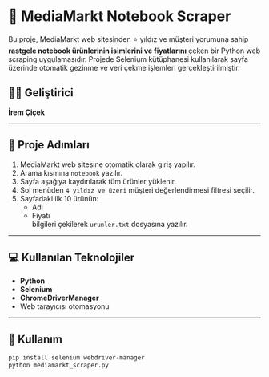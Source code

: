 # 🛒 MediaMarkt Notebook Scraper

Bu proje, MediaMarkt web sitesinden ⭐️ yıldız ve  müşteri yorumuna sahip **rastgele notebook ürünlerinin isimlerini ve fiyatlarını** çeken bir Python web scraping uygulamasıdır. Projede Selenium kütüphanesi kullanılarak sayfa üzerinde otomatik gezinme ve veri çekme işlemleri gerçekleştirilmiştir.

## 👩‍💻 Geliştirici
**İrem Çiçek**  

---

## 📌 Proje Adımları

1. MediaMarkt web sitesine otomatik olarak giriş yapılır.
2. Arama kısmına `notebook` yazılır.
3. Sayfa aşağıya kaydırılarak tüm ürünler yüklenir.
4. Sol menüden `4 yıldız ve üzeri` müşteri değerlendirmesi filtresi seçilir.
5. Sayfadaki ilk 10 ürünün:
   - Adı
   - Fiyatı  
   bilgileri çekilerek `urunler.txt` dosyasına yazılır.

---

## 💻 Kullanılan Teknolojiler

- **Python**
- **Selenium**
- **ChromeDriverManager**
- Web tarayıcısı otomasyonu

---

## 🚀 Kullanım

```bash
pip install selenium webdriver-manager
python mediamarkt_scraper.py
